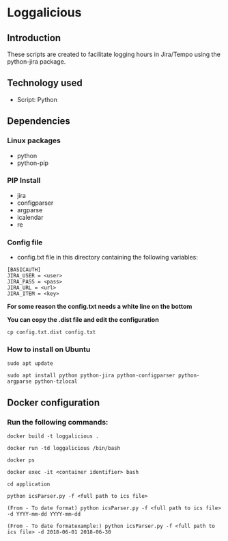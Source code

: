 # Loggalicious

## Introduction

These scripts are created to facilitate logging hours in Jira/Tempo using the python-jira package.

## Technology used

* Script: Python

## Dependencies

### Linux packages

* python
* python-pip

### PIP Install

* jira
* configparser
* argparse
* icalendar
* re

### Config file

* config.txt file in this directory containing the following variables:

```
[BASICAUTH]
JIRA_USER = <user>
JIRA_PASS = <pass>
JIRA_URL = <url>
JIRA_ITEM = <key>

```

**For some reason the config.txt needs a white line on the bottom**

**You can copy the .dist file and edit the configuration**

```
cp config.txt.dist config.txt
```

### How to install on Ubuntu
```
sudo apt update

sudo apt install python python-jira python-configparser python-argparse python-tzlocal
```

## Docker configuration

### Run the following commands:

```
docker build -t loggalicious .

docker run -td loggalicious /bin/bash

docker ps

docker exec -it <container identifier> bash

cd application

python icsParser.py -f <full path to ics file>

(From - To date format) python icsParser.py -f <full path to ics file> -d YYYY-mm-dd YYYY-mm-dd

(From - To date formatexample:) python icsParser.py -f <full path to ics file> -d 2018-06-01 2018-06-30
```

